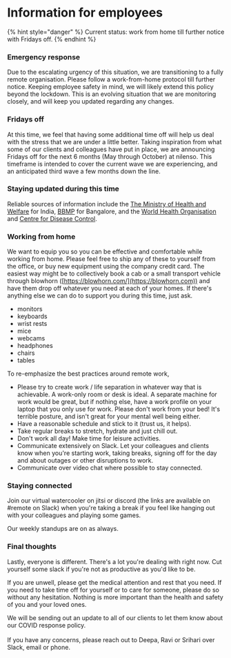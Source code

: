 # Information for employees

{% hint style="danger" %}
Current status: work from home till further notice with Fridays off.
{% endhint %}

### **Emergency response**

Due to the escalating urgency of this situation, we are transitioning to a fully remote organisation. Please follow a work-from-home protocol till further notice. Keeping employee safety in mind, we will likely extend this policy beyond the lockdown. This is an evolving situation that we are monitoring closely, and will keep you updated regarding any changes.

### Fridays off

At this time, we feel that having some additional time off will help us deal with the stress that we are under a little better. Taking inspiration from what some of our clients and colleagues have put in place, we are announcing Fridays off for the next 6 months (May through October) at nilenso. This timeframe is intended to cover the current wave we are experiencing, and an anticipated third wave a few months down the line.

### **Staying updated during this time**

Reliable sources of information include the [The Ministry of Health and Welfare](https://www.mohfw.gov.in) for India, [BBMP](http://bbmp.gov.in/covid-19) for Bangalore, and the [World Health Organisation](https://www.who.int/emergencies/diseases/novel-coronavirus-2019) and [Centre for Disease Control](https://www.cdc.gov/coronavirus/2019-ncov/prevent-getting-sick/how-covid-spreads.html).

### **Working from home**

We want to equip you so you can be effective and comfortable while working from home. Please feel free to ship any of these to yourself from the office, or buy new equipment using the company credit card. The easiest way might be to collectively book a cab or a small transport vehicle through blowhorn ([https://blowhorn.com/](https://blowhorn.com)) and have them drop off whatever you need at each of your homes. If there's anything else we can do to support you during this time, just ask.

* monitors
* keyboards
* wrist rests
* mice
* webcams
* headphones
* chairs
* tables

To re-emphasize the best practices around remote work,

* Please try to create work / life separation in whatever way that is achievable. A work-only room or desk is ideal. A separate machine for work would be great, but if nothing else, have a work profile on your laptop that you only use for work. Please don't work from your bed! It's terrible posture, and isn't great for your mental well being either.
* Have a reasonable schedule and stick to it (trust us, it helps).
* Take regular breaks to stretch, hydrate and just chill out.
* Don't work all day! Make time for leisure activities.
* Communicate extensively on Slack. Let your colleagues and clients know when you're starting work, taking breaks, signing off for the day and about outages or other disruptions to work.
* Communicate over video chat where possible to stay connected.

### **Staying connected**

Join our virtual watercooler on jitsi or discord (the links are available on #remote on Slack) when you're taking a break if you feel like hanging out with your colleagues and playing some games.

Our weekly standups are on as always.

### **Final thoughts**

Lastly, everyone is different. There's a lot you're dealing with right now. Cut yourself some slack if you're not as productive as you'd like to be. 

If you are unwell, please get the medical attention and rest that you need. If you need to take time off for yourself or to care for someone, please do so without any hesitation. Nothing is more important than the health and safety of you and your loved ones.

We will be sending out an update to all of our clients to let them know about our COVID response policy.\
\
If you have any concerns, please reach out to Deepa, Ravi or Srihari over Slack, email or phone.







